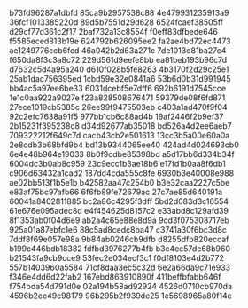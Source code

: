 b73fd96287a1dbfd
85ca9b2957538c88
4e479931235913a9
36fcf1013385220d
89d5b7551d29d628
6524fcaef38505ff
d29cf77d361c2f17
2baf732a13c8554f
f0eff83dfbede646
f5585eced813b19e
624792b626095ee2
fa2ae4bd72ec4473
ae1249776ccb6fcd
46a042b2d63a271c
7de1013d81ba27c4
f650da8f3c3a8c72
229d561d9eefe8bb
ea81beb193b96c7d
d7632c5d4a95a240
d610f028b5fe8263
4b3170f2d29c25e1
25ab1dac756395ed
1cbd59e32e0841a6
53b6d0b31d991945
bb4ac5a97ee6be33
6031dcebf5e7dff6
692b6191d7545cce
1e1c0aa922a9027e
f23a828508676471
59379de08f6fd871
27ece1019cb5385c
26ee99f9475503eb
c403a1ad470f9f04
92c2efc7638a91f5
977bb1cb6c88ad4b
19af2446f2b9ef37
2b15231f395238c8
d34d92677ab35018
bd526a4d2ee6aeb7
709322212f649c7d
cacb43cb2e501613
13cc3b5a00e60a0a
2e8cdb3b68bfd9b4
bd13b9344065ee40
424ad4d024693cb0
6e4e48b964e19033
8b0f9cdbe85398bd
a5d17bb6d334b34f
6004dc3b0ab8c959
23c9ecc1b3ae18b6
e17fd1b0aa8f6db1
c906d63432a1cad2
187dd4cda555c8fe
6930b3e40008e988
ae02bb513f1b5e1b
b42582aa47c254b0
b3e32caa2227c5be
e83af75bc97afb66
6f6fb89fe72679ac
27c7ae85d640191a
60041a8402811885
bc2a86c4295f3dff
5bd2d083d3c16554
61e676e095adec8d
e4f454625d8157c2
e33abd8c129afd39
8f1353ab0f04d6e9
ab2a4c65e88e8d9a
9cd3f075308717eb
925a01a87ebfc1e6
88c5ad8cedc8ba47
c3741a30f6bc3d8c
7ddf8f69e057e98a
9b84ab0246cb9dfb
d8255dfb820eccaf
b199c446bdb18382
fdfbd3976277b4fb
b3c4ec57dc68b960
b21543fa9cb9cce9
53fec2e034ecf3c1
f0df8103e4d2b772
557b1403960a5584
71cf8daa3ec5c32d
6e2a66da9c71e933
f346e4dd6d22fab2
167ebd863910890f
411beffbfabb646f
f754bda54d791d0e
02a194b58ad92924
4526d0710cb970da
4596b2ee49c98179
96b295b2f939de25
1e5698965a80f14e
